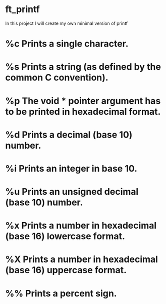 # ft_printf
In this project I will create my own minimal version of printf

# %c Prints a single character.
# %s Prints a string (as defined by the common C convention).
# %p The void * pointer argument has to be printed in hexadecimal format.
# %d Prints a decimal (base 10) number.
# %i Prints an integer in base 10.
# %u Prints an unsigned decimal (base 10) number.
# %x Prints a number in hexadecimal (base 16) lowercase format.
# %X Prints a number in hexadecimal (base 16) uppercase format.
# %% Prints a percent sign.
